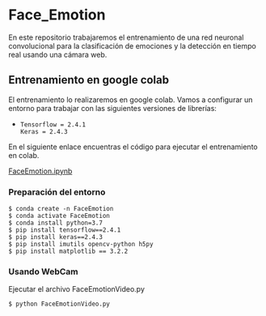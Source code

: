 # **Face_Emotion**
En este repositorio trabajaremos el entrenamiento de una red neuronal convolucional para la clasificación de emociones y la detección en tiempo real usando una cámara web. 

## Entrenamiento en google colab

El entrenamiento lo realizaremos en google colab. Vamos a configurar un entorno para trabajar con las siguientes versiones de librerías:
    
*     Tensorflow = 2.4.1
      Keras = 2.4.3 

En el siguiente enlace encuentras el código para ejecutar el entrenamiento en colab.

[FaceEmotion.ipynb](https://github.com/DavidReveloLuna/Face_Emotion/blob/master/FaceEmotion.ipynb)


### Preparación del entorno

    $ conda create -n FaceEmotion
    $ conda activate FaceEmotion
    $ conda install python=3.7
    $ pip install tensorflow==2.4.1
    $ pip install keras==2.4.3
    $ pip install imutils opencv-python h5py
    $ pip install matplotlib == 3.2.2
    
### Usando WebCam

Ejecutar el archivo FaceEmotionVideo.py

    $ python FaceEmotionVideo.py

